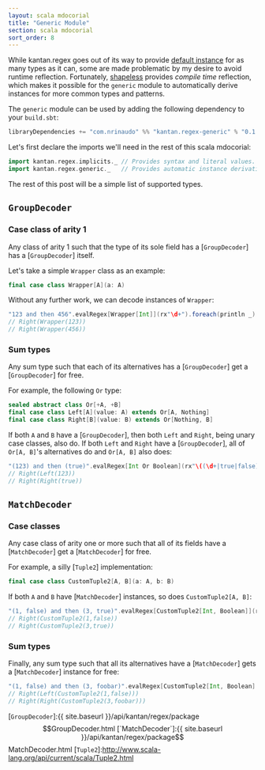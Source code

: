 ```yaml
---
layout: scala mdocorial
title: "Generic Module"
section: scala mdocorial
sort_order: 8
---
```


While kantan.regex goes out of its way to provide [default instance](default_instances.html) for as many types as it can,
some are made problematic by my desire to avoid runtime reflection. Fortunately, [shapeless](http://shapeless.io)
provides _compile time_ reflection, which makes it possible for the `generic` module to automatically derive instances
for more common types and patterns.

The `generic` module can be used by adding the following dependency to your `build.sbt`:

```scala
libraryDependencies += "com.nrinaudo" %% "kantan.regex-generic" % "0.1.6"
```

Let's first declare the imports we'll need in the rest of this scala mdocorial:

```scala
import kantan.regex.implicits._ // Provides syntax and literal values.
import kantan.regex.generic._   // Provides automatic instance derivation.
```

The rest of this post will be a simple list of supported types.

## `GroupDecoder`

### Case class of arity 1

Any class of arity 1 such that the type of its sole field has a [`GroupDecoder`] has a [`GroupDecoder`] itself.

Let's take a simple `Wrapper` class as an example:

```scala
final case class Wrapper[A](a: A)
```

Without any further work, we can decode instances of `Wrapper`:

```scala
"123 and then 456".evalRegex[Wrapper[Int]](rx"\d+").foreach(println _)
// Right(Wrapper(123))
// Right(Wrapper(456))
```


### Sum types

Any sum type such that each of its alternatives has a [`GroupDecoder`] get a [`GroupDecoder`] for free.

For example, the following `Or` type:

```scala
sealed abstract class Or[+A, +B]
final case class Left[A](value: A) extends Or[A, Nothing]
final case class Right[B](value: B) extends Or[Nothing, B]
```

If both `A` and `B` have a [`GroupDecoder`], then both `Left` and `Right`, being unary case classes, also do. If both
`Left` and `Right` have a [`GroupDecoder`], all of `Or[A, B]`'s alternatives do and `Or[A, B]` also does:

```scala
"(123) and then (true)".evalRegex[Int Or Boolean](rx"\((\d+|true|false)\)", 1).foreach(println _)
// Right(Left(123))
// Right(Right(true))
```


## `MatchDecoder`

### Case classes

Any case class of arity one or more such that all of its fields have a [`MatchDecoder`] get a [`MatchDecoder`] for free.

For example, a silly [`Tuple2`] implementation:

```scala
final case class CustomTuple2[A, B](a: A, b: B)
```

If both `A` and `B` have [`MatchDecoder`] instances, so does `CustomTuple2[A, B]`:

```scala
"(1, false) and then (3, true)".evalRegex[CustomTuple2[Int, Boolean]](rx"\((\d+), (true|false)\)").foreach(println _)
// Right(CustomTuple2(1,false))
// Right(CustomTuple2(3,true))
```

### Sum types

Finally, any sum type such that all its alternatives have a [`MatchDecoder`] gets a [`MatchDecoder`] instance for free:

```scala
"(1, false) and then (3, foobar)".evalRegex[CustomTuple2[Int, Boolean] Or CustomTuple2[Int, String]](rx"\((\d+), ([a-z]+)\)").foreach(println _)
// Right(Left(CustomTuple2(1,false)))
// Right(Right(CustomTuple2(3,foobar)))
```

[`GroupDecoder`]:{{ site.baseurl }}/api/kantan/regex/package$$GroupDecoder.html
[`MatchDecoder`]:{{ site.baseurl }}/api/kantan/regex/package$$MatchDecoder.html
[`Tuple2`]:http://www.scala-lang.org/api/current/scala/Tuple2.html
